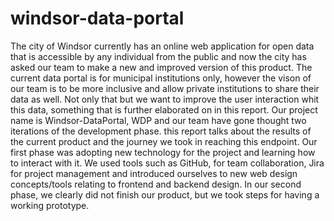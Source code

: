 # windsor-data-portal
The city of Windsor currently has an online web application for open data that is accessible by any individual from the public and now the city has asked our team to make a new and improved version of this product. The current data portal is for municipal institutions only, however the vison of our team is to be more inclusive and allow private institutions to share their data as well. Not only that but we want to improve the user interaction whit this data, something that is further elaborated on in this report. Our project name is Windsor-DataPortal, WDP and our team have gone thought two iterations of the development phase. this report talks about the results of the current product and the journey we took in reaching this endpoint. Our first phase was adopting new technology for the project and learning how to interact with it. We used tools such as GitHub, for team collaboration, Jira for project management and introduced ourselves to new web design concepts/tools relating to frontend and backend design. In our second phase, we clearly did not finish our product, but we took steps for having a working prototype.
